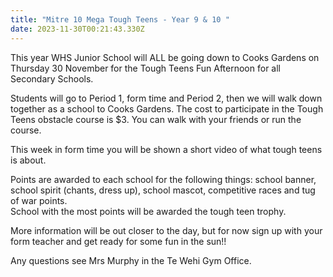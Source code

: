 ```yaml
---
title: "Mitre 10 Mega Tough Teens - Year 9 & 10 "
date: 2023-11-30T00:21:43.330Z
---
```

This year WHS Junior School will ALL be going down to Cooks Gardens on Thursday 30 November for the Tough Teens Fun Afternoon for all Secondary Schools.  

Students will go to Period 1, form time and Period 2, then we will walk down together as a school to Cooks Gardens. The cost to participate in the Tough Teens obstacle course is $3. You can walk with your friends or run the course.  

This week in form time you will be shown a short video of what tough teens is about.  

Points are awarded to each school for the following things: school banner, school spirit (chants, dress up), school mascot, competitive races and tug of war points.  
School with the most points will be awarded the tough teen trophy.  

More information will be out closer to the day, but for now sign up with your form teacher and get ready for some fun in the sun!!  

Any questions see Mrs Murphy in the Te Wehi Gym Office.
